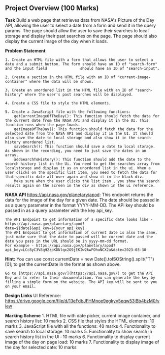 ## Project Overview (100 Marks)

**Task**
Build a web page that retrieves data from NASA's Picture of the Day API, allowing the user to select a date from a form and send it in the query params. The page should allow the user to save their searches to local storage and display their past searches on the page. The page should also display the current image of the day when it loads.

**Problem Statement**

    1. Create an HTML file with a form that allows the user to select a date and a submit button. The form should have an ID of "search-form" and the input field               should have an ID of "search-input".

    2. Create a section in the HTML file with an ID of "current-image-container" where the data will be shown.

    3. Create an unordered list in the HTML file with an ID of "search-history" where the user's past searches will be displayed.

    4. Create a CSS file to style the HTML elements.

    5. Create a JavaScript file with the following functions:
        getCurrentImageOfTheDay(): This function should fetch the data for the current date from the NASA API and display it in the UI. This function runs when the page loads.
        getImageOfTheDay(): This function should fetch the data for the selected date from the NASA API and display it in the UI. It should also save the date to local storage and also show it in the search history unordered list.
        saveSearch(): This function should save a date to local storage. As shown in the recording, you need to just save the dates in an array.
        addSearchToHistory(): This function should add the date to the search history list in the Ui. You need to get the searches array from localstorage and display it as an unordered list in the ui. When a user clicks on the specific list item, you need to fetch the data for that specific date all over again and show it in the black div.
        Make sure when the user clicks the list item , you show the search results again on the screen in the div as shown in the ui reference.

**NASA API**
https://api.nasa.gov/planetary/apod: This endpoint returns the data for the image of the day for a given date. The date should be passed in as a query parameter in the format YYYY-MM-DD. The API key should be passed in as a query parameter with the key api_key.

    The API Endpoint to get information of a specific date looks like - https://api.nasa.gov/planetary/apod?date=${date}&api_key=${your_api_key}
    The API Endpoint to get information of current date is also the same, just make sure that the date to passed will be current date and the date you pass in the URL should be in yyyy-mm-dd format.
    For example - https://api.nasa.gov/planetary/apod?api_key=LCc8yC3V8qH2zpKDNlqx2G9jEKIw2kwPOhuNCX2a&date=2023-03-30

**Hint:**
You can use const currentDate = new Date().toISOString().split("T")[0]; to get the currentDate in the format as shown above.

    Go to [https://api.nasa.gov/](https://api.nasa.gov/) to get the API Key and to refer to their documentation. You can generate the key by filling a simple form on the website. The API key will be sent to you on your email.

**Design Links**
UI Reference:
https://drive.google.com/file/d/13eFdbJFHMnoe9egkyv5eqw53jBb4bzM0/view

**Marking Scheme** 1. HTML file with date picker, current image container, and search history list: 10 marks 2. CSS file that styles the HTML elements: 10 marks 3. JavaScript file with all the functions: 40 marks 4. Functionality to save search to local storage: 10 marks 5. Functionality to show search in search history list in the UI : 10 marks 6. Functionality to display current image of the day on page load: 10 marks 7. Functionality to display image of the day for selected date: 10 marks
